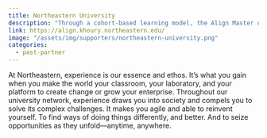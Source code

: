 ```yaml
---
title: Northeastern University
description: "Through a cohort-based learning model, the Align Master of Science in Computer Science (MSCS) provides a supportive community of engaged peers."
link: https://align.khoury.northeastern.edu/
image: "/assets/img/supporters/northeastern-university.png"
categories:
  - past-partner
---
```


At Northeastern, experience is our essence and ethos. It’s what you gain when you make the world your classroom, your laboratory, and your platform to create change or grow your enterprise. Throughout our university network, experience draws you into society and compels you to solve its complex
challenges. It makes you agile and able to reinvent yourself. To find ways of doing things differently, and better. And to seize opportunities as they unfold—anytime, anywhere.
